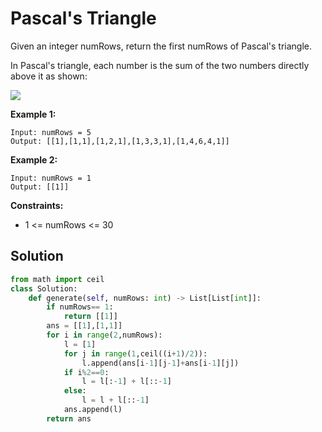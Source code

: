 <h1>Pascal's Triangle</h1>

<p>
Given an integer numRows, return the first numRows of Pascal's triangle.

In Pascal's triangle, each number is the sum of the two numbers directly above it as shown:

<img src="https://upload.wikimedia.org/wikipedia/commons/0/0d/PascalTriangleAnimated2.gif">

</p>

<b>Example 1:</b>

    Input: numRows = 5
    Output: [[1],[1,1],[1,2,1],[1,3,3,1],[1,4,6,4,1]]
    
<b>Example 2:</b>

    Input: numRows = 1
    Output: [[1]]
    
<b>Constraints:</b>

- 1 <= numRows <= 30

<h2>Solution</h2>

```python
from math import ceil
class Solution:
    def generate(self, numRows: int) -> List[List[int]]:
        if numRows== 1:
            return [[1]]
        ans = [[1],[1,1]]
        for i in range(2,numRows):
            l = [1]
            for j in range(1,ceil((i+1)/2)):
                l.append(ans[i-1][j-1]+ans[i-1][j])
            if i%2==0:
                l = l[:-1] + l[::-1]
            else:
                l = l + l[::-1]
            ans.append(l)
        return ans
```
